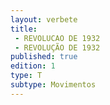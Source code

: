 ```yaml
---
layout: verbete
title:
 - REVOLUCAO DE 1932
 - REVOLUÇÃO DE 1932
published: true
edition: 1  
type: T
subtype: Movimentos
---
```


